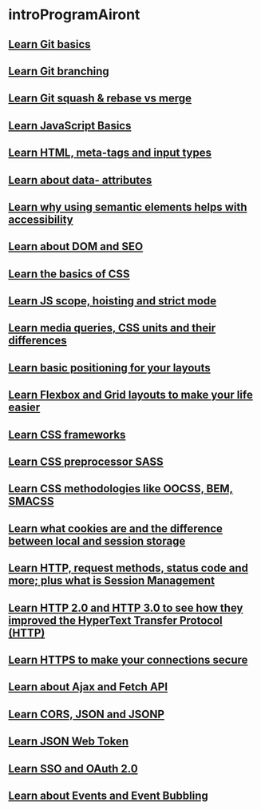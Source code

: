 # introProgramAiront

## <a href="https://github.com/santisica29/introProgramAiront/blob/main/studyMaterial/git-basics.md">Learn Git basics</a> </h2>

## <a href="https://github.com/santisica29/introProgramAiront/blob/main/studyMaterial/git-branching.md">Learn Git branching</a></h2>

## <a href="https://github.com/santisica29/introProgramAiront/blob/main/studyMaterial/git-squash-rebase.md">Learn Git squash & rebase vs merge</a></h2>

## <a href="https://github.com/santisica29/introProgramAiront/blob/main/studyMaterial/js-basics.md">Learn JavaScript Basics</a></h2>

## <a href="https://github.com/santisica29/introProgramAiront/blob/main/studyMaterial/html-basics.md">Learn HTML, meta-tags and input types</a></h2>

## <a href="https://github.com/santisica29/introProgramAiront/blob/main/studyMaterial/data-attributes.md">Learn about data- attributes</a></h2>

## <a href="https://github.com/santisica29/introProgramAiront/blob/main/studyMaterial/html-semantics-accessibility.md">Learn why using semantic elements helps with accessibility</a>

## <a href="https://github.com/santisica29/introProgramAiront/blob/main/studyMaterial/dom-and-seo.md">Learn about DOM and SEO</a>

## <a href="https://github.com/santisica29/introProgramAiront/blob/main/studyMaterial/css-basics.md">Learn the basics of CSS</a></h2>

## <a href="https://github.com/santisica29/introProgramAiront/blob/main/studyMaterial/js-scope-hoisting-strict.md">Learn JS scope, hoisting and strict mode</a></h2>

## <a href="https://github.com/santisica29/introProgramAiront/blob/main/studyMaterial/media-queries-css-units.md">Learn media queries, CSS units and their differences</a></h2>

## <a href="https://github.com/santisica29/introProgramAiront/blob/main/studyMaterial/positioning.md">Learn basic positioning for your layouts</a></h2>

## <a href="https://github.com/santisica29/introProgramAiront/blob/main/studyMaterial/css-flexbox-grid.md">Learn Flexbox and Grid layouts to make your life easier</a></h2>

## <a href="https://github.com/santisica29/introProgramAiront/blob/main/studyMaterial/css-frameworks.md">Learn CSS frameworks</a></h2>

## <a href="https://github.com/santisica29/introProgramAiront/blob/main/studyMaterial/css-preprocessors.md">Learn CSS preprocessor SASS</a></h2>

## <a href="https://github.com/santisica29/introProgramAiront/blob/main/studyMaterial/css-methodologies.md">Learn CSS methodologies like OOCSS, BEM, SMACSS</a></h2>

## <a href="https://github.com/santisica29/introProgramAiront/blob/main/studyMaterial/cookies-storage.md">Learn what cookies are and the difference between local and session storage</a></h2>

## <a href="https://github.com/santisica29/introProgramAiront/blob/main/studyMaterial/http-session-management.md">Learn HTTP, request methods, status code and more; plus what is Session Management</a></h2>

## <a href="https://github.com/santisica29/introProgramAiront/blob/main/studyMaterial/http2-http3.md">Learn HTTP 2.0 and HTTP 3.0 to see how they improved the HyperText Transfer Protocol (HTTP)</a></h2>

## <a href="https://github.com/santisica29/introProgramAiront/blob/main/studyMaterial/https.md">Learn HTTPS to make your connections secure</a></h2>

## [Learn about Ajax and Fetch API](https://github.com/santisica29/introProgramAiront/blob/main/studyMaterial/ajax-xhr-fetch-api.md)

## [Learn CORS, JSON and JSONP](https://github.com/santisica29/introProgramAiront/blob/main/studyMaterial/cors-jsonp.md)

## [Learn JSON Web Token](https://github.com/santisica29/introProgramAiront/blob/main/studyMaterial/json-web-token.md)

## [Learn SSO and OAuth 2.0](https://github.com/santisica29/introProgramAiront/blob/main/studyMaterial/sso-oauth2.md)

## [Learn about Events and Event Bubbling](https://github.com/santisica29/introProgramAiront/blob/main/studyMaterial/events.md)
